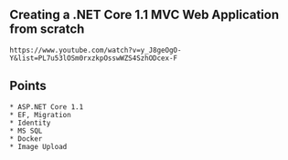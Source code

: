## Creating a .NET Core 1.1 MVC Web Application from scratch
    https://www.youtube.com/watch?v=y_J8geOgO-Y&list=PL7u53lOSm0rxzkpOsswWZS4SzhODcex-F

## Points
    * ASP.NET Core 1.1
    * EF, Migration
    * Identity
    * MS SQL
    * Docker
    * Image Upload
